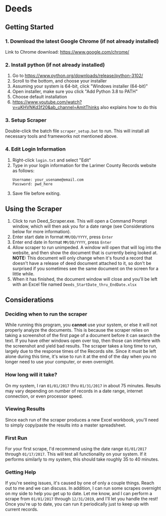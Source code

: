 # Deeds
## Getting Started
### 1. Download the latest Google Chrome (if not already installed)
Link to Chrome download: https://www.google.com/chrome/
### 2. Install python (if not already installed)
1. Go to https://www.python.org/downloads/release/python-3102/
2. Scroll to the bottom, and choose your installer
3. Assuming your system is 64-bit, click "Windows installer (64-bit)"
4. Open installer, make sure you click "Add Python 3.8 to PATH"
5. Choose default installation
6. https://www.youtube.com/watch?v=uKHVNKd3f20&ab_channel=AmitThinks also explains how to do this
### 3. Setup Scraper
Double-click the batch file `scraper_setup.bat` to run. This will install all necessary tools and frameworks not mentioned above.
### 4. Edit Login Information
1. Right-click `login.txt` and select "Edit"
2. Type in your login information for the Larimer County Records website as follows:<br>
      ```
      Username: your_usename@email.com
      Password: pwd_here
      ```
3. Save file before exiting. 
## Using the Scraper
1. Click to run Deed_Scraper.exe. This will open a Command Prompt window, which will then ask you for a date range (see Considerations below for more information).
2. Enter start date in format `MM/DD/YYYY`, press `Enter`
3. Enter end date in format `MM/DD/YYYY`, press `Enter`
4. Allow scraper to run unimpeded. A window will open that will log into the website, and then show the document that is currently being looked at. <b>NOTE:</b> This document will only change when it's found a record that doesn't have a release of deed document attached to it, so don't be surprised if you sometimes see the same document on the screen for a little while. 
5. When it has finished, the document window will close and you'll be left with an Excel file named `Deeds_StartDate_thru_EndDate.xlsx`
## Considerations
### Deciding when to run the scraper
While running this program, you <b>cannot</b> use your system, or else it will not properly analyze the documents. This is because the scraper relies on taking a screenshot of the first page of a document before it can search the text. If you have other windows open over top, then those can interfere with the screenshot and yield bad results.
The scraper takes a long time to run, largely due to the response times of the Records site. Since it must be left alone during this time, it's wise to run it at the end of the day when you no longer need to use your computer, or even overnight. 
### How long will it take?
On my system, I ran `01/01/2017` thru `01/31/2017` in about 75 minutes. Results may vary depending on number of records in a date range, internet connection, or even processor speed.
### Viewing Results
Since each run of the scraper produces a new Excel workbook, you'll need to simply copy/paste the results into a master spreadsheet.
### First Run
For your first scrape, I'd recommend using the date range `01/01/2017` through `01/17/2017`. This will test all functionality on your system. If it performs similarly to my system, this should take roughly 35 to 40 minutes. 
### Getting Help
If you're seeing issues, it's caused by one of only a couple things. Reach out to me and we can discuss. 
In addition, I can run some scrapes overnight on my side to help you get up to date. Let me know, and I can perform a scrape from `01/01/2017` through `12/31/2019`, and I'll let you handle the rest! Once you're up to date, you can run it periodically just to keep up with current records.
